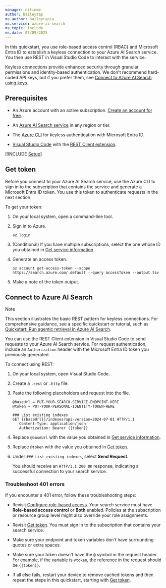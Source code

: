 ```yaml
---
manager: nitinme
author: haileytap
ms.author: haileytapia
ms.service: azure-ai-search
ms.topic: include
ms.date: 07/09/2025
---
```


In this quickstart, you use role-based access control (RBAC) and Microsoft Entra ID to establish a keyless connection to your Azure AI Search service. You then use REST in Visual Studio Code to interact with the service.

Keyless connections provide enhanced security through granular permissions and identity-based authentication. We don't recommend hard-coded API keys, but if you prefer them, see [Connect to Azure AI Search using keys](../../search-security-api-keys.md).

<!-- This quickstart is a prerequisite for other quickstarts that use Microsoft Entra ID with role assignments. -->

## Prerequisites

+ An Azure account with an active subscription. [Create an account for free](https://azure.microsoft.com/free/?WT.mc_id=A261C142F).

+ An [Azure AI Search service](../../search-create-service-portal.md) in any region or tier.

+ The [Azure CLI](/cli/azure/install-azure-cli) for keyless authentication with Microsoft Entra ID.

+ [Visual Studio Code](https://code.visualstudio.com/) with the [REST Client extension](https://marketplace.visualstudio.com/items?itemName=humao.rest-client).

[!INCLUDE [Setup](./search-get-started-rbac-setup.md)]

## Get token

Before you connect to your Azure AI Search service, use the Azure CLI to sign in to the subscription that contains the service and generate a Microsoft Entra ID token. You use this token to authenticate requests in the next section.

To get your token:

1. On your local system, open a command-line tool.

1. Sign in to Azure.

   ```azurecli
   az login
   ```

1. (Conditional) If you have multiple subscriptions, select the one whose ID you obtained in [Get service information](#get-service-information).

1. Generate an access token.

   ```azurecli
   az account get-access-token --scope https://search.azure.com/.default --query accessToken --output tsv
   ```

1. Make a note of the token output.

## Connect to Azure AI Search

> [!NOTE]
> This section illustrates the basic REST pattern for keyless connections. For comprehensive guidance, see a specific quickstart or tutorial, such as [Quickstart: Run agentic retrieval in Azure AI Search](../../search-quickstart-agentic-retrieval.md).

You can use the REST Client extension in Visual Studio Code to send requests to your Azure AI Search service. For request authentication, include an `Authorization` header with the Microsoft Entra ID token you previously generated.

To connect using REST:

1. On your local system, open Visual Studio Code.

1. Create a `.rest` or `.http` file.

1. Paste the following placeholders and request into the file.

   ```http
   @baseUrl = PUT-YOUR-SEARCH-SERVICE-ENDPOINT-HERE
   @token = PUT-YOUR-PERSONAL-IDENTITY-TOKEN-HERE

   ### List existing indexes
   GET {{baseUrl}}/indexes?api-version=2024-07-01 HTTP/1.1
      Content-Type: application/json
      Authorization: Bearer {{token}}
   ```

1. Replace `@baseUrl` with the value you obtained in [Get service information](#get-service-information).

1. Replace `@token` with the value you obtained in [Get token](#get-token).

1. Under `### List existing indexes`, select **Send Request**.

   You should receive an `HTTP/1.1 200 OK` response, indicating a successful connection to your search service.

### Troubleshoot 401 errors

If you encounter a 401 error, follow these troubleshooting steps:

+ Revisit [Configure role-based access](#configure-role-based-access). Your search service must have **Role-based access control** or **Both** enabled. Policies at the subscription or resource group level might also override your role assignments.

+ Revisit [Get token](#get-token). You must sign in to the subscription that contains your search service.

+ Make sure your endpoint and token variables don't have surrounding quotes or extra spaces.

+ Make sure your token doesn't have the `@` symbol in the request header. For example, if the variable is `@token`, the reference in the request should be `{{token}}`.

+ If all else fails, restart your device to remove cached tokens and then repeat the steps in this quickstart, starting with [Get token](#get-token).
